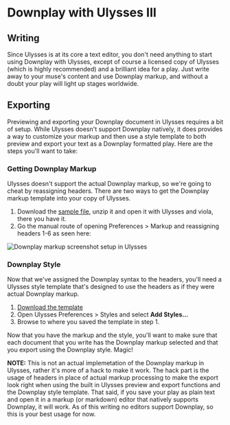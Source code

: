 # Downplay with Ulysses III

## Writing
Since Ulysses is at its core a text editor, you don't need anything to start using Downplay with Ulysses, except of course a licensed copy of Ulysses (which is highly recommended) and a brilliant idea for a play. Just write away to your muse's content and use Downplay markup, and without a doubt your play will light up stages worldwide.

## Exporting
Previewing and exporting your Downplay document in Ulysses requires a bit of setup. While Ulysses doesn't support Downplay natively, it does provides a way to customize your markup and then use a style template to both preview and export your text as a Downplay formatted play. Here are the steps you'll want to take:

### Getting Downplay Markup
Ulysses doesn't support the actual Downplay markup, so we're going to cheat by reassigning headers. There are two ways to get the Downplay markup template into your copy of Ulysses.
  1.  Download the [sample file](https://github.com/barach/Downplay/blob/master/Ulysses%20III/Sample%20with%20Markup.ulysses.zip), unzip it and open it with Ulysses and viola, there you have it.
  2.  Go the manual route of opening Preferences > Markup and reassigning headers 1-6 as seen here:

![Downplay markup screenshot setup in Ulysses](https://github.com/barach/Downplay/blob/master/Ulysses%20III/Markup_setup.png)

### Downplay Style
Now that we've assigned the Downplay syntax to the headers, you'll need a Ulysses style template that's designed to use the headers as if they were actual Downplay markup.
  1.  [Download the template](https://github.com/barach/Downplay/blob/master/Ulysses%20III/Downplay.ulstyle)
  2.  Open Ulysses Preferences > Styles and select **Add Styles...**
  3.  Browse to where you saved the template in step 1.

Now that you have the markup and the style, you'll want to make sure that each document that you write has the Downplay markup selected and that you export using the Downplay style. Magic!

**NOTE:** This is not an actual implemetation of the Downplay markup in Ulysses, rather it's more of a hack to make it work. The hack part is the usage of headers in place of actual markup processing to make the export look right when using the built in Ulysses preview and export functions and the Downplay style template. That said, if you save your play as plain text and open it in a markup (or markdown) editor that natively supports Downplay, it will work. As of this writing no editors support Downplay, so this is your best usage for now.
